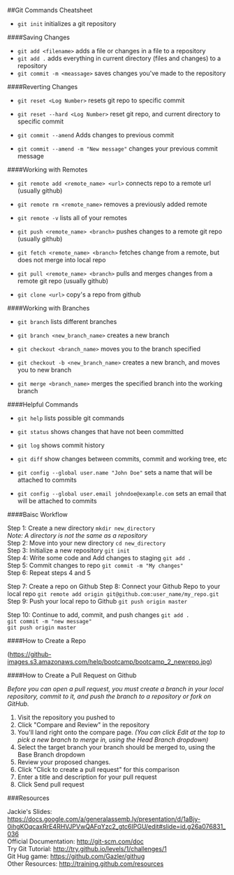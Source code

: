 ##Git Commands Cheatsheet

- `git init`  initializes a git repository

####Saving Changes

- `git add <filename>` adds a file or changes in a file to a repository
- `git add .` adds everything in current directory (files and changes) to a repository
- `git commit -m <meassage>` saves changes you've made to the repository

####Reverting Changes

- `git reset <Log Number>` resets git repo to specific commit 
- `git reset --hard <Log Number>` reset git repo, and current directory to specific commit

- `git commit --amend` Adds changes to previous commit
- `git commit --amend -m "New message"` changes your previous commit message

####Working with Remotes

- `git remote add <remote_name> <url>` connects repo to a remote url (usually github)
- `git remote rm <remote_name>` removes a previously added remote
- `git remote -v` lists all of your remotes

- `git push <remote_name> <branch>` pushes changes to a remote git repo (usually github)
- `git fetch <remote_name> <branch>` fetches change from a remote, but does not merge into local repo
- `git pull <remote_name> <branch>` pulls and merges changes from a remote git repo (usually github)

- `git clone <url>` copy's a repo from github

####Working with Branches

- `git branch` lists different branches
- `git branch <new_branch_name>` creates a new branch
- `git checkout <branch_name>` moves you to the branch specified
- `git checkout -b <new_branch_name>` creates a new branch, and moves you to new branch

- `git merge <branch_name>` merges the specified branch into the working branch

####Helpful Commands

- `git help` lists possible git commands
- `git status` shows changes that have not been committed
- `git log` shows commit history
- `git diff` show changes between commits, commit and working tree, etc

- `git config --global user.name "John Doe"` sets a name that will be attached to commits
- `git config --global user.email johndoe@example.com` sets an email that will be attached to commits

####Baisc Workflow

Step 1: Create a new directory `mkdir new_directory`  
  *Note: A directory is not the same as a repository*  
Step 2: Move into your new directory `cd new_directory`  
Step 3: Initialize a new repository `git init`  
Step 4: Write some code and Add changes to staging `git add .`  
Step 5: Commit changes to repo `git commit -m "My changes"`  
Step 6: Repeat steps 4 and 5  

Step 7: Create a repo on Github
Step 8: Connect your Github Repo to your local repo `git remote add origin git@github.com:user_name/my_repo.git`  
Step 9: Push your local repo to Github `git push origin master`  

Step 10: Continue to add, commit, and push changes
  `git add .`  
  `git commit -m "new message"`  
  `git push origin master`  

####How to Create a Repo

(https://github-images.s3.amazonaws.com/help/bootcamp/bootcamp_2_newrepo.jpg)

####How to Create a Pull Request on Github

*Before you can open a pull request, you must create a branch in your local repository, commit to it, and push the branch to a repository or fork on GitHub.*  

1. Visit the repository you pushed to
2. Click "Compare and Review" in the repository
3. You'll land right onto the compare page. *(You can click Edit at the top to pick a new branch to merge in, using the Head Branch dropdown)*  
4. Select the target branch your branch should be merged to, using the Base Branch dropdown
5. Review your proposed changes.
6. Click "Click to create a pull request" for this comparison
7. Enter a title and description for your pull request
8. Click Send pull request


###Resources

Jackie's Slides: https://docs.google.com/a/generalassemb.ly/presentation/d/1aBjy-0ihgKOqcaxRrE4RHVJPVwQAFqYzc2_gtc6IPGU/edit#slide=id.g26a076831_036  
Official Documentation: http://git-scm.com/doc  
Try Git Tutorial: http://try.github.io/levels/1/challenges/1  
Git Hug game: https://github.com/Gazler/githug  
Other Resources: http://training.github.com/resources  
